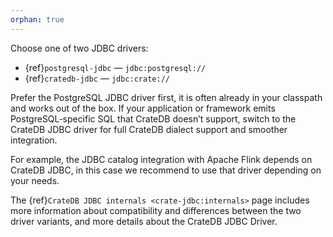 ```yaml
---
orphan: true
---
```

Choose one of two JDBC drivers:

- {ref}`postgresql-jdbc` — `jdbc:postgresql://`
- {ref}`cratedb-jdbc` — `jdbc:crate://`

Prefer the PostgreSQL JDBC driver first, it is often already in your classpath
and works out of the box. If your application or framework emits
PostgreSQL‑specific SQL that CrateDB doesn’t support, switch to the CrateDB
JDBC driver for full CrateDB dialect support and smoother integration.

For example, the JDBC catalog integration with Apache Flink depends on CrateDB
JDBC, in this case we recommend to use that driver depending on your needs.

The {ref}`CrateDB JDBC internals <crate-jdbc:internals>` page includes more information
about compatibility and differences between the two driver variants,
and more details about the CrateDB JDBC Driver.
